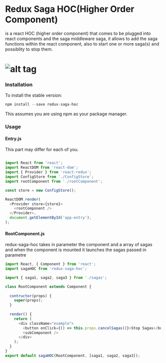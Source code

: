 # Redux Saga HOC(Higher Order Component)
is a react HOC (higher order component) that comes to be plugged into react components and the saga middleware saga, it allows to add the saga functions within the react component, also to start one or more saga(s) and possiblity to stop them.

# ![alt tag](http://i.imgur.com/sfbpiE8.png)

### Installation
To install the stable version:

```js
npm install --save redux-saga-hoc
```
This assumes you are using npm as your package manager.

### Usage

#### Entry.js
This part may differ for each of you.
```js

import React from 'react';
import ReactDOM from 'react-dom';
import { Provider } from 'react-redux';
import ConfigStore from './ConfigStore';
import rootComponent from './rootComponent';

const store = new ConfigStore();

ReactDOM.render(
  <Provider store={store}>
    <rootComponent />
  </Provider>,
  document.getElementById('app-entry'),
);

```
#### RootComponent.js

redux-saga-hoc takes in parameter the component and a array of sagas and when the component is mounted it launches the sagas passed in parametre

```js
import React, { Component } from 'react';
import sagaHOC from 'redux-saga-hoc';

import { saga1, saga2, saga3 } from './sagas';

class RootComponent extends Component {
  
  contructor(props) {
    super(props);
  }
  
  render() {
    return (
      <div className="example">
        <button onClick={() => this.props.cancelSagas()}>Stop Sagas</button>
        <subComponent />
      </div>
    );
  }
}
export default sagaHOC(RootComponent, [saga1, saga2, saga3]);

```
